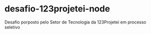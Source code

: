 # desafio-123projetei-node
 Desafio porposto pelo Setor de Tecnologia da 123Projetei em processo seletivo
